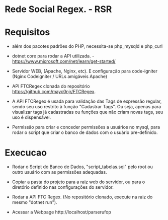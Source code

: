 # Rede Social Regex. - RSR

# Requisitos

* além dos pacotes padrões do PHP, necessita-se php_mysqld e php_curl

* dotnet core para rodar a API utilizada. - https://www.microsoft.com/net/learn/get-started/

* Servidor WEB, (Apache, Nginx, etc). E configuração para code-igniter (Nginx Codeigniter / URLs amigáveis Apache)

* API FTCRegex clonada do repositório https://github.com/mayc0njr/FTCRegex.

* A API FTCRegex é usada para validação das Tags de expressão regular, sendo seu uso restrito à função "Cadastrar Tags". Ou seja, apenas para visualizar tags já cadastradas ou funções que não criam novas tags, seu uso é dispensável.

* Permissão para criar e conceder permissões a usuários no mysql, para rodar o script que criar o banco de dados com o usuário pre-definido.

# Execucao

* Rodar o Script do Banco de Dados, "script_tabelas.sql" pelo root ou outro usuário com as permissões adequadas.

* Copiar a pasta do projeto para a raiz web do servidor, ou para o diretório definido nas configurações do servidor.

* Rodar a API FTC Regex. (No repositório clonado, execute na raiz do mesmo "dotnet run").

* Acessar a Webpage http://localhost/parserufop
